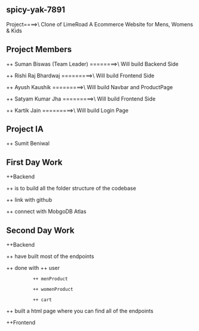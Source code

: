 ## spicy-yak-7891
  Project====>\ Clone of LimeRoad
                A Ecommerce Website for Mens, Womens & Kids

## Project Members
  ++ Suman Biswas (Team Leader)
                            ========>\ Will build Backend Side

  ++ Rishi Raj Bhardwaj
                            =========>\ Will build Frontend Side


  ++ Ayush Kaushik
                            =========>\ Will build Navbar and ProductPage


  ++ Satyam Kumar Jha
                            =========>\ Will build Frontend Side


  ++ Kartik Jain
                            =========>\ Will build Login Page

## Project IA
  ++ Sumit Beniwal

## First Day Work
  ++Backend

  ++ is to build all the folder structure of the codebase

  ++ link with github
  
  ++ connect with MobgoDB Atlas


## Second Day Work

  ++Backend

  ++ have built most of the endpoints

  ++ done with 
              ++ user

              ++ menProduct

              ++ womenProduct

              ++ cart
  
  ++ built a html page where you can find all of the endpoints

  ++Frontend

  